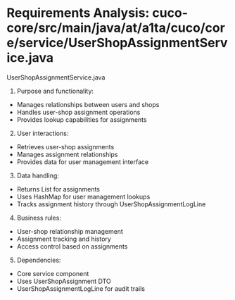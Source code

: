 # Requirements Analysis: cuco-core/src/main/java/at/a1ta/cuco/core/service/UserShopAssignmentService.java

UserShopAssignmentService.java
1. Purpose and functionality:
- Manages relationships between users and shops
- Handles user-shop assignment operations
- Provides lookup capabilities for assignments

2. User interactions:
- Retrieves user-shop assignments
- Manages assignment relationships
- Provides data for user management interface

3. Data handling:
- Returns List<UserShopAssignment> for assignments
- Uses HashMap for user management lookups
- Tracks assignment history through UserShopAssignmentLogLine

4. Business rules:
- User-shop relationship management
- Assignment tracking and history
- Access control based on assignments

5. Dependencies:
- Core service component
- Uses UserShopAssignment DTO
- UserShopAssignmentLogLine for audit trails
